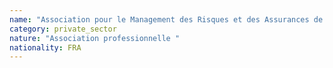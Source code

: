 ```yaml
---
name: "Association pour le Management des Risques et des Assurances de l’Entreprise (AMRAE)"
category: private_sector
nature: "Association professionnelle "
nationality: FRA
---
```

    